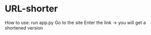 # URL-shorter
How to use: run app.py
Go to the site
Enter the link -> you will get a shortened version
